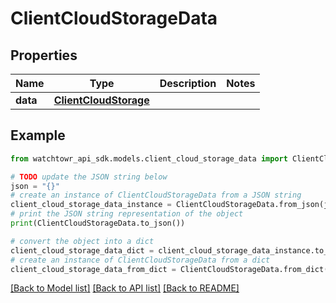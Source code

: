 # ClientCloudStorageData


## Properties

Name | Type | Description | Notes
------------ | ------------- | ------------- | -------------
**data** | [**ClientCloudStorage**](ClientCloudStorage.md) |  | 

## Example

```python
from watchtowr_api_sdk.models.client_cloud_storage_data import ClientCloudStorageData

# TODO update the JSON string below
json = "{}"
# create an instance of ClientCloudStorageData from a JSON string
client_cloud_storage_data_instance = ClientCloudStorageData.from_json(json)
# print the JSON string representation of the object
print(ClientCloudStorageData.to_json())

# convert the object into a dict
client_cloud_storage_data_dict = client_cloud_storage_data_instance.to_dict()
# create an instance of ClientCloudStorageData from a dict
client_cloud_storage_data_from_dict = ClientCloudStorageData.from_dict(client_cloud_storage_data_dict)
```
[[Back to Model list]](../README.md#documentation-for-models) [[Back to API list]](../README.md#documentation-for-api-endpoints) [[Back to README]](../README.md)


